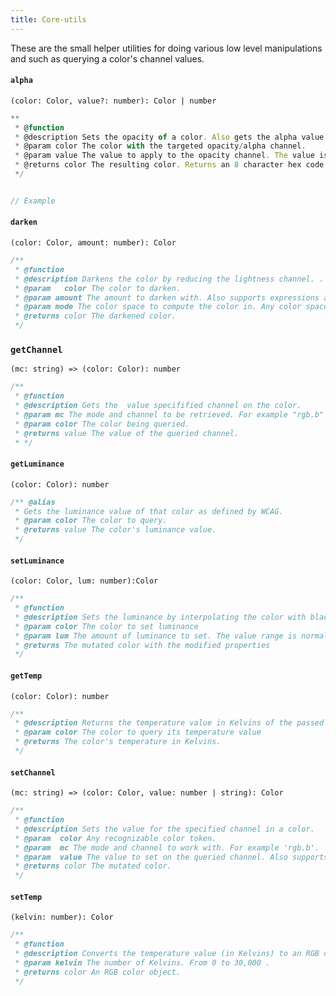 ```yaml
---
title: Core-utils
---
```



 

These are the small helper utilities for doing various low level manipulations and such as querying a color's channel values.

#### `alpha`

`(color: Color, value?: number): Color | number`

```javascript
**
 * @function
 * @description Sets the opacity of a color. Also gets the alpha value of the color if the value param is omitted
 * @param color The color with the targeted opacity/alpha channel.
 * @param value The value to apply to the opacity channel. The value is between [0,1]
 * @returns color The resulting color. Returns an 8 character hex code.
 */


// Example

```

#### `darken`

`(color: Color, amount: number): Color`

```javascript
/**
 * @function
 * @description Darkens the color by reducing the lightness channel. .
 * @param   color The color to darken.
 * @param amount The amount to darken with. Also supports expressions as strings e.g darken("#fc23a1","*0.5")
 * @param mode The color space to compute the color in. Any color space with a lightness channel will do (including HWB)
 * @returns color The darkened color.
 */
```

### `getChannel`

`(mc: string) =>
  (color: Color): number`

```javascript
/**
 * @function
 * @description Gets the  value specifified channel on the color.
 * @param mc The mode and channel to be retrieved. For example "rgb.b" will return the value of the blue channel in the RGB color space of that color.
 * @param color The color being queried.
 * @returns value The value of the queried channel.
 * */
```

#### `getLuminance`

`(color: Color): number`

```javascript
/** @alias
 * Gets the luminance value of that color as defined by WCAG.
 * @param color The color to query.
 * @returns value The color's luminance value.
 */

```

#### `setLuminance`

`(color: Color, lum: number):Color`

```javascript
/**
 * @function
 * @description Sets the luminance by interpolating the color with black (to decrease luminance) or white (to increase the luminance).
 * @param color The color to set luminance
 * @param lum The amount of luminance to set. The value range is normalised between [0,1]
 * @returns The mutated color with the modified properties
 */

```

#### `getTemp`

`(color: Color): number`

```javascript
/**
 * @description Returns the temperature value in Kelvins of the passed in color.
 * @param color The color to query its temperature value
 * @returns The color's temperature in Kelvins.
 */

```

#### `setChannel`

`(mc: string) =>
  (color: Color, value: number | string): Color`

```javascript
/**
 * @function
 * @description Sets the value for the specified channel in a color.
 * @param  color Any recognizable color token.
 * @param  mc The mode and channel to work with. For example 'rgb.b'.
 * @param  value The value to set on the queried channel. Also supports expressions as strings e.g set('lch.c)("#fc23a1","*0.5")
 * @returns color The mutated color.
 */
```

#### `setTemp`

`(kelvin: number): Color`

```javascript
/**
 * @function
 * @description Converts the temperature value (in Kelvins) to an RGB color.
 * @param kelvin The number of Kelvins. From 0 to 30,000 .
 * @returns color An RGB color object.
 */
```
